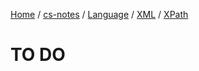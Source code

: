 [Home](https://mengxianbin.github.io) /
[cs-notes](https://mengxianbin.github.io/cs-notes/site) /
[Language](https://mengxianbin.github.io/cs-notes/site/Language) /
[XML](https://mengxianbin.github.io/cs-notes/site/Language/XML) /
[XPath](https://mengxianbin.github.io/cs-notes/site/Language/XML/XPath)

# TO DO
